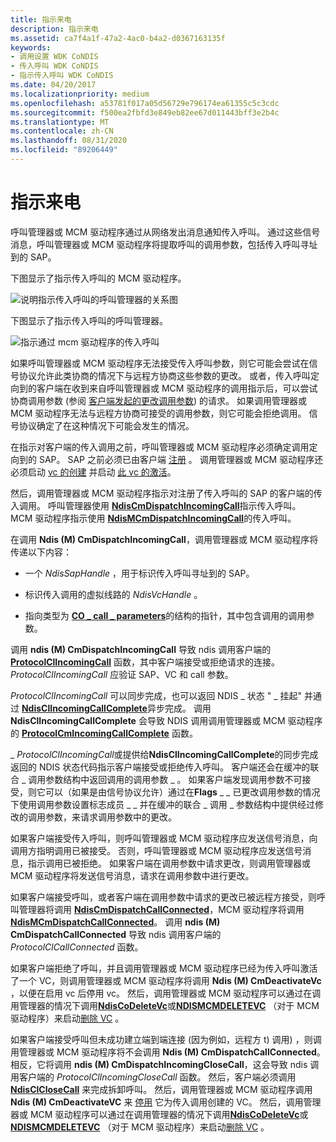 ```yaml
---
title: 指示来电
description: 指示来电
ms.assetid: ca7f4a1f-47a2-4ac0-b4a2-d0367163135f
keywords:
- 调用设置 WDK CoNDIS
- 传入呼叫 WDK CoNDIS
- 指示传入呼叫 WDK CoNDIS
ms.date: 04/20/2017
ms.localizationpriority: medium
ms.openlocfilehash: a53781f017a05d56729e796174ea61355c5c3cdc
ms.sourcegitcommit: f500ea2fbfd3e849eb82ee67d011443bff3e2b4c
ms.translationtype: MT
ms.contentlocale: zh-CN
ms.lasthandoff: 08/31/2020
ms.locfileid: "89206449"
---
```

# <a name="indicating-an-incoming-call"></a>指示来电





呼叫管理器或 MCM 驱动程序通过从网络发出消息通知传入呼叫。 通过这些信号消息，呼叫管理器或 MCM 驱动程序将提取呼叫的调用参数，包括传入呼叫寻址到的 SAP。

下图显示了指示传入呼叫的 MCM 驱动程序。

![说明指示传入呼叫的呼叫管理器的关系图](images/cm-13.png)

下图显示了指示传入呼叫的呼叫管理器。

![指示通过 mcm 驱动程序的传入呼叫](images/fig1-13.png)

如果呼叫管理器或 MCM 驱动程序无法接受传入呼叫参数，则它可能会尝试在信号协议允许此类协商的情况下与远程方协商这些参数的更改。 或者，传入呼叫定向到的客户端在收到来自呼叫管理器或 MCM 驱动程序的调用指示后，可以尝试协商调用参数 (参阅 [客户端发起的更改调用参数](client-initiated-request-to-change-call-parameters.md)) 的请求。 如果调用管理器或 MCM 驱动程序无法与远程方协商可接受的调用参数，则它可能会拒绝调用。 信号协议确定了在这种情况下可能会发生的情况。

在指示对客户端的传入调用之前，呼叫管理器或 MCM 驱动程序必须确定调用定向到的 SAP。 SAP 之前必须已由客户端 [注册](registering-a-sap.md) 。 调用管理器或 MCM 驱动程序还必须启动 [vc 的创建](creating-a-vc.md) 并启动 [此 vc 的激活](activating-a-vc.md)。

然后，调用管理器或 MCM 驱动程序指示对注册了传入呼叫的 SAP 的客户端的传入调用。 呼叫管理器使用 [**NdisCmDispatchIncomingCall**](/windows-hardware/drivers/ddi/ndis/nf-ndis-ndiscmdispatchincomingcall)指示传入呼叫。 MCM 驱动程序指示使用 [**NdisMCmDispatchIncomingCall**](/windows-hardware/drivers/ddi/ndis/nf-ndis-ndismcmdispatchincomingcall)的传入呼叫。

在调用 **Ndis (M) CmDispatchIncomingCall**，调用管理器或 MCM 驱动程序将传递以下内容：

-   一个 *NdisSapHandle* ，用于标识传入呼叫寻址到的 SAP。

-   标识传入调用的虚拟线路的 *NdisVcHandle* 。

-   指向类型为 [**CO \_ call \_ parameters**](/previous-versions/windows/hardware/network/ff545384(v=vs.85))的结构的指针，其中包含调用的调用参数。

调用 **ndis (M) CmDispatchIncomingCall** 导致 ndis 调用客户端的 [**ProtocolClIncomingCall**](/windows-hardware/drivers/ddi/ndis/nc-ndis-protocol_cl_incoming_call) 函数，其中客户端接受或拒绝请求的连接。 *ProtocolClIncomingCall* 应验证 SAP、VC 和 call 参数。

*ProtocolClIncomingCall* 可以同步完成，也可以返回 NDIS \_ 状态 " \_ 挂起" 并通过 [**NdisClIncomingCallComplete**](/windows-hardware/drivers/ddi/ndis/nf-ndis-ndisclincomingcallcomplete)异步完成。 调用 **NdisClIncomingCallComplete** 会导致 NDIS 调用调用管理器或 MCM 驱动程序的 [**ProtocolCmIncomingCallComplete**](/windows-hardware/drivers/ddi/ndis/nc-ndis-protocol_cm_incoming_call_complete) 函数。

\_ *ProtocolClIncomingCall*或提供给**NdisClIncomingCallComplete**的同步完成返回的 NDIS 状态代码指示客户端接受或拒绝传入呼叫。 客户端还会在缓冲的联合 \_ 调用参数结构中返回调用的调用参数 \_ 。 如果客户端发现调用参数不可接受，则它可以（如果是由信号协议允许）通过在**Flags** \_ \_ 已更改调用参数的情况下使用调用参数设置标志成员 \_ \_ 并在缓冲的联合 \_ 调用 \_ 参数结构中提供经过修改的调用参数，来请求调用参数中的更改。

如果客户端接受传入呼叫，则呼叫管理器或 MCM 驱动程序应发送信号消息，向调用方指明调用已被接受。 否则，呼叫管理器或 MCM 驱动程序应发送信号消息，指示调用已被拒绝。 如果客户端在调用参数中请求更改，则调用管理器或 MCM 驱动程序将发送信号消息，请求在调用参数中进行更改。

如果客户端接受呼叫，或者客户端在调用参数中请求的更改已被远程方接受，则呼叫管理器将调用 [**NdisCmDispatchCallConnected**](/windows-hardware/drivers/ddi/ndis/nf-ndis-ndiscmdispatchcallconnected)，MCM 驱动程序将调用 [**NdisMCmDispatchCallConnected**](/windows-hardware/drivers/ddi/ndis/nf-ndis-ndismcmdispatchcallconnected)。 调用 **ndis (M) CmDispatchCallConnected** 导致 ndis 调用客户端的 *ProtocolClCallConnected* 函数。

如果客户端拒绝了呼叫，并且调用管理器或 MCM 驱动程序已经为传入呼叫激活了一个 VC，则调用管理器或 MCM 驱动程序将调用 **Ndis (M) CmDeactivateVc** ，以便在启用 vc 后停用 vc。 然后，调用管理器或 MCM 驱动程序可以通过在调用管理器的情况下调用[**NdisCoDeleteVc**](/windows-hardware/drivers/ddi/ndis/nf-ndis-ndiscodeletevc)或[**NDISMCMDELETEVC**](/windows-hardware/drivers/ddi/ndis/nf-ndis-ndismcmdeletevc) （对于 MCM 驱动程序）来启动[删除 VC](deleting-a-vc.md) 。

如果客户端接受呼叫但未成功建立端到端连接 (因为例如，远程方 t) 调用) ，则调用管理器或 MCM 驱动程序将不会调用 **Ndis (M) CmDispatchCallConnected**。 相反，它将调用 **ndis (M) CmDispatchIncomingCloseCall**，这会导致 ndis 调用客户端的 *ProtocolClIncomingCloseCall* 函数。 然后，客户端必须调用 [**NdisClCloseCall**](/windows-hardware/drivers/ddi/ndis/nf-ndis-ndisclclosecall) 来完成拆卸呼叫。 然后，调用管理器或 MCM 驱动程序调用 **Ndis (M) CmDeactivateVC** 来 [停用](deactivating-a-vc.md) 它为传入调用创建的 VC。 然后，调用管理器或 MCM 驱动程序可以通过在调用管理器的情况下调用[**NdisCoDeleteVc**](/windows-hardware/drivers/ddi/ndis/nf-ndis-ndiscodeletevc)或[**NDISMCMDELETEVC**](/windows-hardware/drivers/ddi/ndis/nf-ndis-ndismcmdeletevc) （对于 MCM 驱动程序）来启动[删除 VC](deleting-a-vc.md) 。

 

